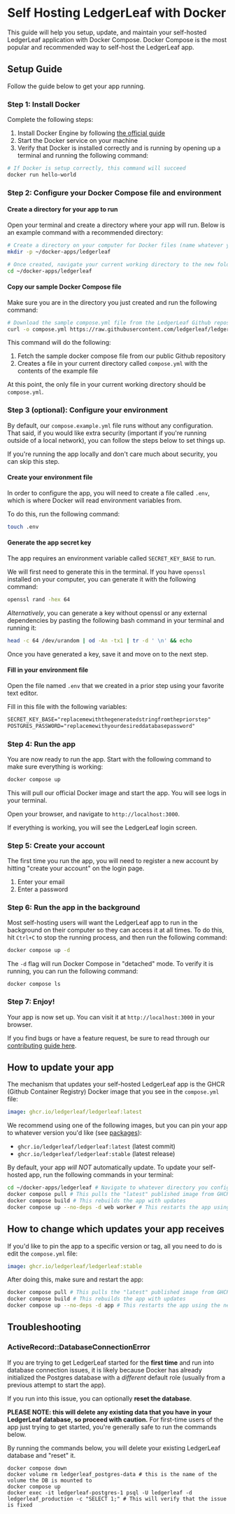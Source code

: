 # Self Hosting LedgerLeaf with Docker

This guide will help you setup, update, and maintain your self-hosted LedgerLeaf application with Docker Compose. Docker Compose is the most popular and recommended way to self-host the LedgerLeaf app.

## Setup Guide

Follow the guide below to get your app running.

### Step 1: Install Docker

Complete the following steps:

1. Install Docker Engine by following [the official guide](https://docs.docker.com/engine/install/)
2. Start the Docker service on your machine
3. Verify that Docker is installed correctly and is running by opening up a terminal and running the following command:

```bash
# If Docker is setup correctly, this command will succeed
docker run hello-world
```

### Step 2: Configure your Docker Compose file and environment

#### Create a directory for your app to run

Open your terminal and create a directory where your app will run. Below is an example command with a recommended directory:

```bash
# Create a directory on your computer for Docker files (name whatever you'd like)
mkdir -p ~/docker-apps/ledgerleaf

# Once created, navigate your current working directory to the new folder
cd ~/docker-apps/ledgerleaf
```

#### Copy our sample Docker Compose file

Make sure you are in the directory you just created and run the following command:

```bash
# Download the sample compose.yml file from the LedgerLeaf Github repository
curl -o compose.yml https://raw.githubusercontent.com/ledgerleaf/ledgerleaf/main/compose.example.yml
```

This command will do the following:

1. Fetch the sample docker compose file from our public Github repository
2. Creates a file in your current directory called `compose.yml` with the contents of the example file

At this point, the only file in your current working directory should be `compose.yml`.

### Step 3 (optional): Configure your environment

By default, our `compose.example.yml` file runs without any configuration.  That said, if you would like extra security (important if you're running outside of a local network), you can follow the steps below to set things up.

If you're running the app locally and don't care much about security, you can skip this step.

#### Create your environment file

In order to configure the app, you will need to create a file called `.env`, which is where Docker will read environment variables from.

To do this, run the following command:

```bash
touch .env
```

#### Generate the app secret key

The app requires an environment variable called `SECRET_KEY_BASE` to run.

We will first need to generate this in the terminal. If you have `openssl` installed on your computer, you can generate it with the following command:

```bash
openssl rand -hex 64
```

_Alternatively_, you can generate a key without openssl or any external dependencies by pasting the following bash command in your terminal and running it:

```bash
head -c 64 /dev/urandom | od -An -tx1 | tr -d ' \n' && echo
```

Once you have generated a key, save it and move on to the next step.

#### Fill in your environment file

Open the file named `.env` that we created in a prior step using your favorite text editor.

Fill in this file with the following variables:

```txt
SECRET_KEY_BASE="replacemewiththegeneratedstringfromthepriorstep"
POSTGRES_PASSWORD="replacemewithyourdesireddatabasepassword"
```

### Step 4: Run the app

You are now ready to run the app. Start with the following command to make sure everything is working:

```bash
docker compose up
```

This will pull our official Docker image and start the app. You will see logs in your terminal.

Open your browser, and navigate to `http://localhost:3000`.

If everything is working, you will see the LedgerLeaf login screen.

### Step 5: Create your account

The first time you run the app, you will need to register a new account by hitting "create your account" on the login page.

1. Enter your email
2. Enter a password

### Step 6: Run the app in the background

Most self-hosting users will want the LedgerLeaf app to run in the background on their computer so they can access it at all times. To do this, hit `Ctrl+C` to stop the running process, and then run the following command:

```bash
docker compose up -d
```

The `-d` flag will run Docker Compose in "detached" mode. To verify it is running, you can run the following command:

```
docker compose ls
```

### Step 7: Enjoy!

Your app is now set up. You can visit it at `http://localhost:3000` in your browser.

If you find bugs or have a feature request, be sure to read through our [contributing guide here](https://github.com/ledgerleaf/ledgerleaf/wiki/How-to-Contribute-Effectively-to-this-Project).

## How to update your app

The mechanism that updates your self-hosted LedgerLeaf app is the GHCR (Github Container Registry) Docker image that you see in the `compose.yml` file:

```yml
image: ghcr.io/ledgerleaf/ledgerleaf:latest
```

We recommend using one of the following images, but you can pin your app to whatever version you'd like (see [packages](https://github.com/ledgerleaf/ledgerleaf/pkgs/container/ledgerleaf)):

- `ghcr.io/ledgerleaf/ledgerleaf:latest` (latest commit)
- `ghcr.io/ledgerleaf/ledgerleaf:stable` (latest release)

By default, your app _will
NOT_ automatically update. To update your self-hosted app, run the following commands in your terminal:

```bash
cd ~/docker-apps/ledgerleaf # Navigate to whatever directory you configured the app in
docker compose pull # This pulls the "latest" published image from GHCR
docker compose build # This rebuilds the app with updates
docker compose up --no-deps -d web worker # This restarts the app using the newest version
```

## How to change which updates your app receives

If you'd like to pin the app to a specific version or tag, all you need to do is edit the `compose.yml` file:

```yml
image: ghcr.io/ledgerleaf/ledgerleaf:stable
```

After doing this, make sure and restart the app:

```bash
docker compose pull # This pulls the "latest" published image from GHCR
docker compose build # This rebuilds the app with updates
docker compose up --no-deps -d app # This restarts the app using the newest version
```

## Troubleshooting

### ActiveRecord::DatabaseConnectionError

If you are trying to get LedgerLeaf started for the **first time** and run into database connection issues, it is likely because Docker has already initialized the Postgres database with a _different_ default role (usually from a previous attempt to start the app).

If you run into this issue, you can optionally **reset the database**.

**PLEASE NOTE: this will delete any existing data that you have in your LedgerLeaf database, so proceed with caution.**  For first-time users of the app just trying to get started, you're generally safe to run the commands below.

By running the commands below, you will delete your existing LedgerLeaf database and "reset" it.

```
docker compose down
docker volume rm ledgerleaf_postgres-data # this is the name of the volume the DB is mounted to
docker compose up
docker exec -it ledgerleaf-postgres-1 psql -U ledgerleaf -d ledgerleaf_production -c "SELECT 1;" # This will verify that the issue is fixed
```
